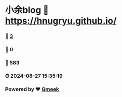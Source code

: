 # 小余blog :link: https://hnugryu.github.io/ 
### :page_facing_up: [3](https://hnugryu.github.io//tag.html) 
### :speech_balloon: 0 
### :hibiscus: 583 
### :alarm_clock: 2024-08-27 15:35:19 
### Powered by :heart: [Gmeek](https://github.com/Meekdai/Gmeek)
